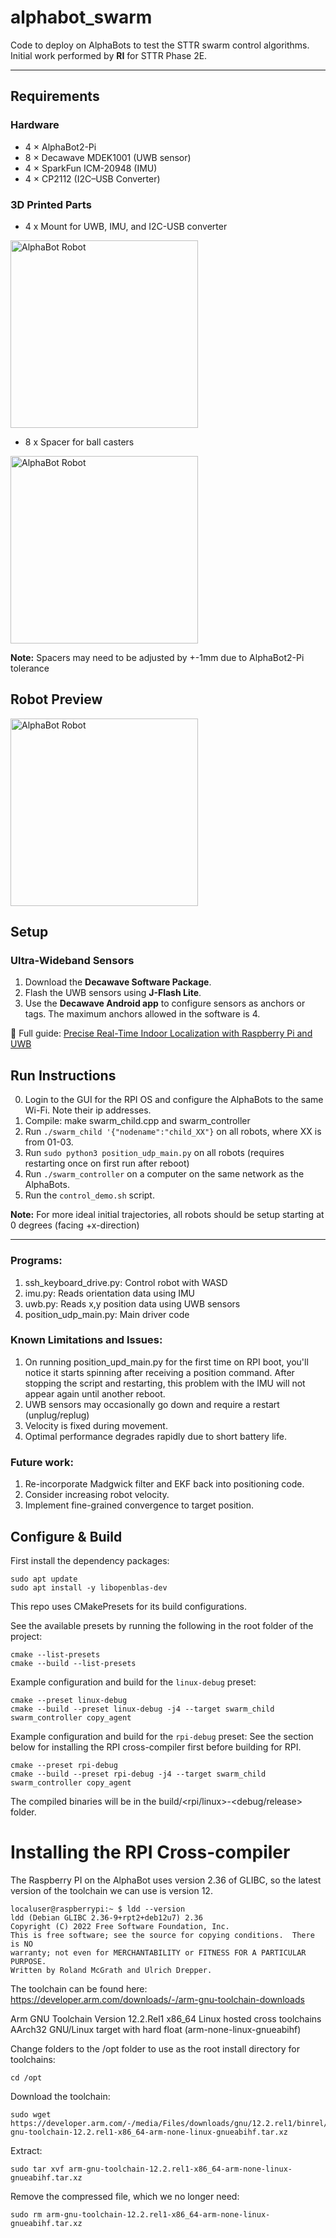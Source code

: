 # alphabot_swarm
Code to deploy on AlphaBots to test the STTR swarm control algorithms.  
Initial work performed by **RI** for STTR Phase 2E.

---

## Requirements

### Hardware
- 4 × AlphaBot2-Pi 
- 8 × Decawave MDEK1001 (UWB sensor)   
- 4 × SparkFun ICM-20948 (IMU)  
- 4 × CP2112 (I2C–USB Converter)

### 3D Printed Parts
- 4 x Mount for UWB, IMU, and I2C-USB converter
<img src="./images/mount.png" alt="AlphaBot Robot" width="300"/> 

- 8 x Spacer for ball casters
<img src="./images/spacer.png" alt="AlphaBot Robot" width="300"/>

**Note:** Spacers may need to be adjusted by +-1mm due to AlphaBot2-Pi tolerance 

## Robot Preview
<img src="./images/robot.png" alt="AlphaBot Robot" width="300"/>

## Setup

### Ultra-Wideband Sensors
1. Download the **Decawave Software Package**.  
2. Flash the UWB sensors using **J-Flash Lite**.  
3. Use the **Decawave Android app** to configure sensors as anchors or tags. The maximum anchors allowed in the software is 4.

📖 Full guide: [Precise Real-Time Indoor Localization with Raspberry Pi and UWB](https://medium.com/@newforestberlin/precise-realtime-indoor-localization-with-raspberry-pi-and-ultra-wideband-technology-decawave-191e4e2daa8c) 

## Run Instructions
0. Login to the GUI for the RPI OS and configure the AlphaBots to the same Wi-Fi. Note their ip addresses.
1. Compile: make swarm_child.cpp and swarm_controller
2. Run `./swarm_child '{"nodename":"child_XX"}` on all robots, where XX is from 01-03.
3. Run `sudo python3 position_udp_main.py` on all robots (requires restarting once on first run after reboot)
4. Run `./swarm_controller` on a computer on the same network as the AlphaBots.
5. Run the `control_demo.sh` script.

**Note:** For more ideal initial trajectories, all robots should be setup starting at 0 degrees (facing +x-direction) 

---

### Programs:
1. ssh_keyboard_drive.py: Control robot with WASD
2. imu.py: Reads orientation data using IMU 
3. uwb.py: Reads x,y position data using UWB sensors
4. position_udp_main.py: Main driver code

### Known Limitations and Issues:
1. On running position_upd_main.py for the first time on RPI boot, you'll notice it starts spinning after receiving a position command. After stopping the script and restarting, this problem with the IMU will not appear again until another reboot.
2. UWB sensors may occasionally go down and require a restart (unplug/replug)
3. Velocity is fixed during movement.
4. Optimal performance degrades rapidly due to short battery life.

### Future work:
1. Re-incorporate Madgwick filter and EKF back into positioning code.
2. Consider increasing robot velocity.
3. Implement fine-grained convergence to target position.


## Configure & Build
First install the dependency packages:
```
sudo apt update
sudo apt install -y libopenblas-dev
```

This repo uses CMakePresets for its build configurations.

See the available presets by running the following in the root folder of the project:
```
cmake --list-presets
cmake --build --list-presets
```
Example configuration and build for the `linux-debug` preset:
```
cmake --preset linux-debug
cmake --build --preset linux-debug -j4 --target swarm_child swarm_controller copy_agent
```
Example configuration and build for the `rpi-debug` preset:
See the section below for installing the RPI cross-compiler first before building for RPI.
```
cmake --preset rpi-debug
cmake --build --preset rpi-debug -j4 --target swarm_child swarm_controller copy_agent
```
The compiled binaries will be in the build/<rpi/linux>-<debug/release> folder.

# Installing the RPI Cross-compiler
The Raspberry PI on the AlphaBot uses version 2.36 of GLIBC, so the latest version of the toolchain we can use is version 12.
```
localuser@raspberrypi:~ $ ldd --version
ldd (Debian GLIBC 2.36-9+rpt2+deb12u7) 2.36
Copyright (C) 2022 Free Software Foundation, Inc.
This is free software; see the source for copying conditions.  There is NO
warranty; not even for MERCHANTABILITY or FITNESS FOR A PARTICULAR PURPOSE.
Written by Roland McGrath and Ulrich Drepper.
```

The toolchain can be found here: https://developer.arm.com/downloads/-/arm-gnu-toolchain-downloads

Arm GNU Toolchain
Version 12.2.Rel1
x86_64 Linux hosted cross toolchains
AArch32 GNU/Linux target with hard float (arm-none-linux-gnueabihf)

Change folders to the /opt folder to use as the root install directory for toolchains:
```
cd /opt
```
Download the toolchain:
```
sudo wget https://developer.arm.com/-/media/Files/downloads/gnu/12.2.rel1/binrel/arm-gnu-toolchain-12.2.rel1-x86_64-arm-none-linux-gnueabihf.tar.xz
```
Extract:
```
sudo tar xvf arm-gnu-toolchain-12.2.rel1-x86_64-arm-none-linux-gnueabihf.tar.xz
```
Remove the compressed file, which we no longer need:
```
sudo rm arm-gnu-toolchain-12.2.rel1-x86_64-arm-none-linux-gnueabihf.tar.xz
```

